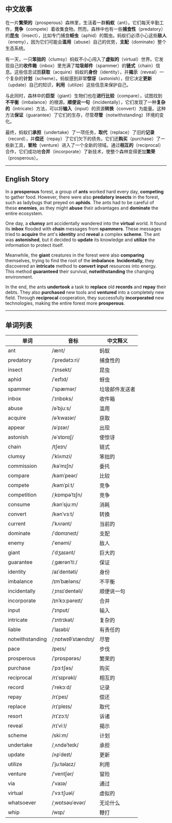 ## 中文故事
在一片**繁荣的**（prosperous）森林里，生活着一群**蚂蚁**（ant）。它们每天辛勤工作，**竞争**（compete）着收集食物。然而，森林中也有一些**捕食性**（predatory）的**昆虫**（insect），比如专门捕食**蚜虫**（aphid）的瓢虫。蚂蚁们必须小心这些**敌人**（enemy），因为它们可能会**滥用**（abuse）自己的优势，**支配**（dominate）整个生态系统。

有一天，一只**笨拙的**（clumsy）蚂蚁不小心闯入了**虚拟的**（virtual）世界。它发现自己的**收件箱**（inbox）里充满了**垃圾邮件**（spammer）的**链式**（chain）信息。这些信息试图**获取**（acquire）蚂蚁的**身份**（identity），并**揭示**（reveal）一个复杂的**计划**（scheme）。蚂蚁感到非常**惊讶**（astonish），但它决定**更新**（update）自己的知识，**利用**（utilize）这些信息来保护自己。

与此同时，森林中的**巨型**（giant）生物们也在**进行比较**（compare），试图找到**不平衡**（imbalance）的根源。**顺便说一句**（incidentally），它们发现了一种**复杂的**（intricate）方法，可以将**输入**（input）的资源**转换**（convert）为能量。这种方法**保证**（guarantee）了它们的生存，尽管**尽管**（notwithstanding）环境的变化。

最终，蚂蚁们**承担**（undertake）了一项任务，**取代**（replace）了旧的**记录**（record），并**偿还**（repay）了它们欠下的债务。它们还**购买**（purchase）了一些新工具，**冒险**（venture）进入了一个全新的领域。通过**相互的**（reciprocal）合作，它们成功地**合并**（incorporate）了新技术，使整个森林变得更加**繁荣**（prosperous）。

---

## English Story
In a **prosperous** forest, a group of **ants** worked hard every day, **competing** to gather food. However, there were also **predatory** **insects** in the forest, such as ladybugs that preyed on **aphids**. The ants had to be careful of these **enemies**, as they might **abuse** their advantages and **dominate** the entire ecosystem.

One day, a **clumsy** ant accidentally wandered into the **virtual** world. It found its **inbox** flooded with **chain** messages from **spammers**. These messages tried to **acquire** the ant's **identity** and **reveal** a complex **scheme**. The ant was **astonished**, but it decided to **update** its knowledge and **utilize** the information to protect itself.

Meanwhile, the **giant** creatures in the forest were also **comparing** themselves, trying to find the root of the **imbalance**. **Incidentally**, they discovered an **intricate** method to **convert** **input** resources into energy. This method **guaranteed** their survival, **notwithstanding** the changing environment.

In the end, the ants **undertook** a task to **replace** old **records** and **repay** their debts. They also **purchased** new tools and **ventured** into a completely new field. Through **reciprocal** cooperation, they successfully **incorporated** new technologies, making the entire forest more **prosperous**.

---

## 单词列表

| 单词          | 音标                          | 中文释义           |
|---------------|-------------------------------|--------------------|
| ant           | /ænt/                         | 蚂蚁               |
| predatory     | /ˈpredətɔːri/                 | 捕食性的           |
| insect        | /ˈɪnsekt/                     | 昆虫               |
| aphid         | /ˈeɪfɪd/                      | 蚜虫               |
| spammer       | /ˈspæmər/                     | 垃圾邮件发送者     |
| inbox         | /ˈɪnbɒks/                     | 收件箱             |
| abuse         | /əˈbjuːs/                     | 滥用               |
| acquire       | /əˈkwaɪər/                    | 获取               |
| appear        | /əˈpɪər/                      | 出现               |
| astonish      | /əˈstɒnɪʃ/                    | 使惊讶             |
| chain         | /tʃeɪn/                       | 链式               |
| clumsy        | /ˈklʌmzi/                     | 笨拙的             |
| commission    | /kəˈmɪʃn/                     | 委托               |
| compare       | /kəmˈpeər/                    | 比较               |
| compete       | /kəmˈpiːt/                    | 竞争               |
| competition   | /ˌkɒmpəˈtɪʃn/                 | 竞争               |
| consume       | /kənˈsjuːm/                   | 消耗               |
| convert       | /kənˈvɜːt/                    | 转换               |
| current       | /ˈkʌrənt/                     | 当前的             |
| dominate      | /ˈdɒmɪneɪt/                   | 支配               |
| enemy         | /ˈenəmi/                      | 敌人               |
| giant         | /ˈdʒaɪənt/                    | 巨大的             |
| guarantee     | /ˌɡærənˈtiː/                  | 保证               |
| identity      | /aɪˈdentəti/                  | 身份               |
| imbalance     | /ɪmˈbæləns/                   | 不平衡             |
| incidentally  | /ˌɪnsɪˈdentəli/               | 顺便说一句         |
| incorporate   | /ɪnˈkɔːpəreɪt/                | 合并               |
| input         | /ˈɪnpʊt/                      | 输入               |
| intricate     | /ˈɪntrɪkət/                   | 复杂的             |
| liable        | /ˈlaɪəbl/                     | 有责任的           |
| notwithstanding | /ˌnɒtwɪθˈstændɪŋ/           | 尽管               |
| pace          | /peɪs/                        | 步伐               |
| prosperous    | /ˈprɒspərəs/                  | 繁荣的             |
| purchase      | /ˈpɜːtʃəs/                    | 购买               |
| reciprocal    | /rɪˈsɪprəkl/                  | 相互的             |
| record        | /ˈrekɔːd/                     | 记录               |
| repay         | /rɪˈpeɪ/                      | 偿还               |
| replace       | /rɪˈpleɪs/                    | 取代               |
| resort        | /rɪˈzɔːt/                     | 诉诸               |
| reveal        | /rɪˈviːl/                     | 揭示               |
| scheme        | /skiːm/                       | 计划               |
| undertake     | /ˌʌndəˈteɪk/                  | 承担               |
| update        | /ʌpˈdeɪt/                     | 更新               |
| utilize       | /ˈjuːtəlaɪz/                  | 利用               |
| venture       | /ˈventʃər/                    | 冒险               |
| via           | /ˈvaɪə/                       | 通过               |
| virtual       | /ˈvɜːtʃuəl/                   | 虚拟的             |
| whatsoever    | /ˌwɒtsəʊˈevər/                | 无论什么           |
| whip          | /wɪp/                         | 鞭打               |
